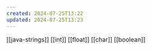 ```yaml
---
created: 2024-07-25T13:22
updated: 2024-07-25T13:23
---
```

[[java-strings]] 
[[int]] 
[[float]]
[[char]]
[[boolean]]